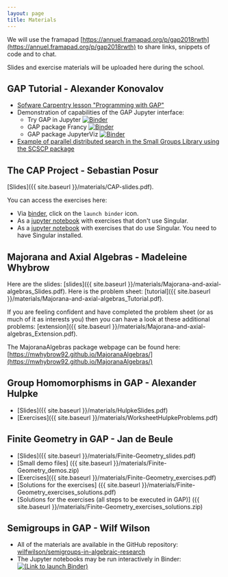 ```yaml
---
layout: page
title: Materials
---
```


We will use the framapad
[https://annuel.framapad.org/p/gap2018rwth](https://annuel.framapad.org/p/gap2018rwth)
to share links, snippets of code and to chat.

Slides and exercise materials will be uploaded here during the school.

## GAP Tutorial - Alexander Konovalov

* [Sofware Carpentry lesson "Programming with GAP"](http://alex-konovalov.github.io/gap-lesson/)
* Demonstration of capabilities of the GAP Jupyter interface:
  - Try GAP in Jupyter [![Binder](https://mybinder.org/badge.svg)](https://mybinder.org/v2/gh/gap-system/try-gap-in-jupyter/master)
  - GAP package Francy [![Binder](https://mybinder.org/badge.svg)](https://mybinder.org/v2/gh/gap-packages/francy/master)
  - GAP package JupyterViz [![Binder](https://mybinder.org/badge.svg)](https://mybinder.org/v2/gh/nathancarter/jupyterviz/master?filepath=inst%2Fgap-4.9.3%2Fpkg%2Fjupyterviz%2Ftst%2Fin-notebook-test.ipynb)
* [Example of parallel distributed search in the Small Groups Library using the SCSCP package](https://github.com/alex-konovalov/scscp-demo)

## The CAP Project - Sebastian Posur
[Slides]({{ site.baseurl }}/materials/CAP-slides.pdf).

You can access the exercises here:
- Via [binder](https://github.com/sebastianpos/cap-aachen2018), click on the `launch binder` icon.
- As a [jupyter notebook](https://github.com/homalg-project/capdays-2018/blob/gh-pages/materials/AbelianCategoriesZ.ipynb)
with exercises that don't use Singular.
- As a [jupyter notebook](https://github.com/homalg-project/capdays-2018/blob/gh-pages/materials/Abelian%20Categories.ipynb)
with exercises that do use Singular. You need to have Singular installed.

## Majorana and Axial Algebras - Madeleine Whybrow

Here are the slides:
[slides]({{ site.baseurl }}/materials/Majorana-and-axial-algebras_Slides.pdf).
Here is the problem sheet:
[tutorial]({{ site.baseurl }}/materials/Majorana-and-axial-algebras_Tutorial.pdf).

If you are feeling confident and have completed the problem sheet (or as much of it as interests you)
then you can have a look at these additional problems:
[extension]({{ site.baseurl }}/materials/Majorana-and-axial-algebras_Extension.pdf).

The MajoranaAlgebras package webpage can be found here:
[https://mwhybrow92.github.io/MajoranaAlgebras/](https://mwhybrow92.github.io/MajoranaAlgebras/)

## Group Homomorphisms in GAP - Alexander Hulpke
- [Slides]({{ site.baseurl }}/materials/HulpkeSlides.pdf)
- [Exercises]({{ site.baseurl }}/materials/WorksheetHulpkeProblems.pdf)

<!--
- [Solutions]({{ site.baseurl }}/materials/WorksheetHulpkeProblems.pdf)
-->

## Finite Geometry in GAP - Jan de Beule
- [Slides]({{ site.baseurl }}/materials/Finite-Geometry_slides.pdf)
- [Small demo files] ({{ site.baseurl }}/materials/Finite-Geometry_demos.zip)
- [Exercises]({{ site.baseurl }}/materials/Finite-Geometry_exercises.pdf)
- [Solutions for the exercises] ({{ site.baseurl }}/materials/Finite-Geometry_exercises_solutions.pdf)
- [Solutions for the exercises (all steps to be executed in GAP)] ({{ site.baseurl }}/materials/Finite-Geometry_exercises_solutions.zip)

## Semigroups in GAP - Wilf Wilson

- All of the materials are available in the GitHub repository: [wilfwilson/semigroups-in-algebraic-research](https://github.com/wilfwilson/semigroups-in-algebraic-research)
- The Jupyter notebooks may be run interactively in Binder:
[![(Link to launch Binder)](https://mybinder.org/badge.svg)](https://mybinder.org/v2/gh/wilfwilson/semigroups-in-algebraic-research/master)

<!--
Example how to link to a file that was put into the materials/ folder:
[file]({{ site.baseurl }}/materials/filename)
-->
